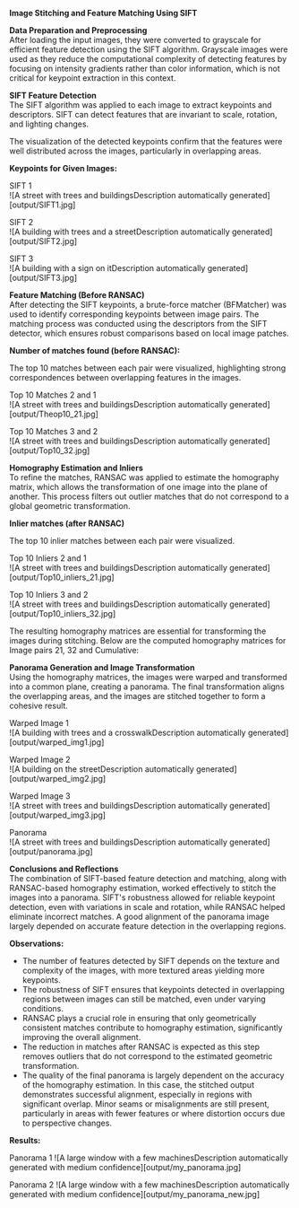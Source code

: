**Image Stitching and Feature Matching Using SIFT**

**Data Preparation and Preprocessing**  
After loading the input images, they were converted to grayscale for efficient feature detection using the SIFT algorithm. Grayscale images were used as they reduce the computational complexity of detecting features by focusing on intensity gradients rather than color information, which is not critical for keypoint extraction in this context.

**SIFT Feature Detection**  
The SIFT algorithm was applied to each image to extract keypoints and descriptors. SIFT can detect features that are invariant to scale, rotation, and lighting changes.

The visualization of the detected keypoints confirm that the features were well distributed across the images, particularly in overlapping areas.

**Keypoints for Given Images:**

SIFT 1  
![A street with trees and buildingsDescription automatically generated][output/SIFT1.jpg] 

SIFT 2  
![A building with trees and a streetDescription automatically generated][output/SIFT2.jpg] 

SIFT 3  
![A building with a sign on itDescription automatically generated][output/SIFT3.jpg]  

**Feature Matching (Before RANSAC)**  
After detecting the SIFT keypoints, a brute-force matcher (BFMatcher) was used to identify corresponding keypoints between image pairs. The matching process was conducted using the descriptors from the SIFT detector, which ensures robust comparisons based on local image patches.

**Number of matches found (before RANSAC):**

The top 10 matches between each pair were visualized, highlighting strong correspondences between overlapping features in the images.

Top 10 Matches 2 and 1  
![A street with trees and buildingsDescription automatically generated][output/Theop10_21.jpg]

Top 10 Matches 3 and 2  
![A street with trees and buildingsDescription automatically generated][output/Top10_32.jpg]

**Homography Estimation and Inliers**  
To refine the matches, RANSAC was applied to estimate the homography matrix, which allows the transformation of one image into the plane of another. This process filters out outlier matches that do not correspond to a global geometric transformation.

**Inlier matches (after RANSAC)** 

The top 10 inlier matches between each pair were visualized.

Top 10 Inliers 2 and 1  
![A street with trees and buildingsDescription automatically generated][output/Top10_inliers_21.jpg]

Top 10 Inliers 3 and 2  
![A street with trees and buildingsDescription automatically generated][output/Top10_inliers_32.jpg]

The resulting homography matrices are essential for transforming the images during stitching. Below are the computed homography matrices for Image pairs 21, 32 and Cumulative:

**Panorama Generation and Image Transformation**  
Using the homography matrices, the images were warped and transformed into a common plane, creating a panorama. The final transformation aligns the overlapping areas, and the images are stitched together to form a cohesive result.

Warped Image 1  
![A building with trees and a crosswalkDescription automatically generated][output/warped_img1.jpg]

Warped Image 2  
![A building on the streetDescription automatically generated][output/warped_img2.jpg]

Warped Image 3  
![A street with trees and buildingsDescription automatically generated][output/warped_img3.jpg]

Panorama  
![A street with trees and buildingsDescription automatically generated][output/panorama.jpg]

**Conclusions and Reflections**  
The combination of SIFT-based feature detection and matching, along with RANSAC-based homography estimation, worked effectively to stitch the images into a panorama. SIFT's robustness allowed for reliable keypoint detection, even with variations in scale and rotation, while RANSAC helped eliminate incorrect matches. A good alignment of the panorama image largely depended on accurate feature detection in the overlapping regions.

**Observations:**

* The number of features detected by SIFT depends on the texture and complexity of the images, with more textured areas yielding more keypoints.  
* The robustness of SIFT ensures that keypoints detected in overlapping regions between images can still be matched, even under varying conditions.  
* RANSAC plays a crucial role in ensuring that only geometrically consistent matches contribute to homography estimation, significantly improving the overall alignment.  
* The reduction in matches after RANSAC is expected as this step removes outliers that do not correspond to the estimated geometric transformation.  
* The quality of the final panorama is largely dependent on the accuracy of the homography estimation. In this case, the stitched output demonstrates successful alignment, especially in regions with significant overlap. Minor seams or misalignments are still present, particularly in areas with fewer features or where distortion occurs due to perspective changes.


**Results:**

Panorama 1
![A large window with a few machinesDescription automatically generated with medium confidence][output/my_panorama.jpg]  

Panorama 2
![A large window with a few machinesDescription automatically generated with medium confidence][output/my_panorama_new.jpg]  
